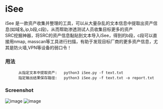 # iSee
iSee 是一款资产收集并整理的工具，可以从大量杂乱的文本信息中提取出资产信息(如域名,ip,b段,c段)，从而帮助渗透测试人员收集目标更多的资产    
SRC挖掘神器，将SRC的资产信息黏贴到文本导入iSee，得到的b段，c段可以直接用nmap, masscan等工具进行扫描，有助于发现目标厂商的更多资产信息，尤其是防火墙,VPN等设备的弱口令！

     
### 用法         

          从指定文本中提取资产:   python3 iSee.py -f text.txt
          指定输出结果保存路径:   python3 iSee.py -f text.txt -o report.txt
### Screenshot
![image](https://user-images.githubusercontent.com/71172892/146219076-41dd51a2-293d-4fcd-b691-638e1d277921.png)
![image](https://user-images.githubusercontent.com/71172892/146219368-59c1643d-54a8-4b31-9403-b487ecea3f0e.png)
